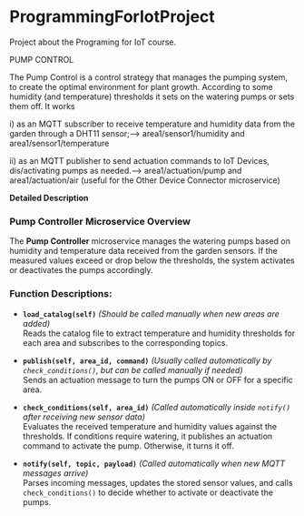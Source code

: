 # ProgrammingForIotProject

Project about the Programing for IoT course.

PUMP CONTROL

The Pump Control is a control strategy that manages the pumping system, to create the
optimal environment for plant growth. According to some humidity (and temperature)
thresholds it sets on the watering pumps or sets them off. It works 

i) as an MQTT subscriber
to receive temperature and humidity data from the garden through a DHT11 sensor;--> area1/sensor1/humidity and area1/sensor1/temperature

ii) as
an MQTT publisher to send actuation commands to IoT Devices, dis/activating pumps as
needed.--> area1/actuation/pump and area1/actuation/air (useful for the Other Device Connector microservice)

**Detailed Description**

### **Pump Controller Microservice Overview**  
The **Pump Controller** microservice manages the watering pumps based on humidity and temperature data received from the garden sensors. If the measured values exceed or drop below the thresholds, the system activates or deactivates the pumps accordingly.  

### **Function Descriptions:**  

- **`load_catalog(self)`** *(Should be called manually when new areas are added)*  
  Reads the catalog file to extract temperature and humidity thresholds for each area and subscribes to the corresponding topics.  

- **`publish(self, area_id, command)`** *(Usually called automatically by `check_conditions()`, but can be called manually if needed)*  
  Sends an actuation message to turn the pumps ON or OFF for a specific area.  

- **`check_conditions(self, area_id)`** *(Called automatically inside `notify()` after receiving new sensor data)*  
  Evaluates the received temperature and humidity values against the thresholds. If conditions require watering, it publishes an actuation command to activate the pump. Otherwise, it turns it off.  

- **`notify(self, topic, payload)`** *(Called automatically when new MQTT messages arrive)*  
  Parses incoming messages, updates the stored sensor values, and calls `check_conditions()` to decide whether to activate or deactivate the pumps.  

